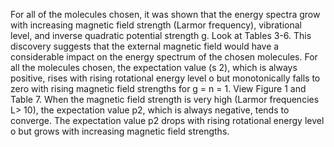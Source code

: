 For all of the molecules chosen, it was shown that the energy spectra grow with increasing magnetic field strength (Larmor frequency), vibrational level, and inverse quadratic potential strength g. Look at Tables 3-6. This discovery suggests that the external magnetic field would have a considerable impact on the energy spectrum of the chosen molecules. For all the molecules chosen, the expectation value (s 2), which is always positive, rises with rising rotational energy level o but monotonically falls to zero with rising magnetic field strengths for g = n = 1. View Figure 1 and Table 7. When the magnetic field strength is very high (Larmor frequencies L> 10), the expectation value p2, which is always negative, tends to converge. The expectation value p2 drops with rising rotational energy level o but grows with increasing magnetic field strengths.
